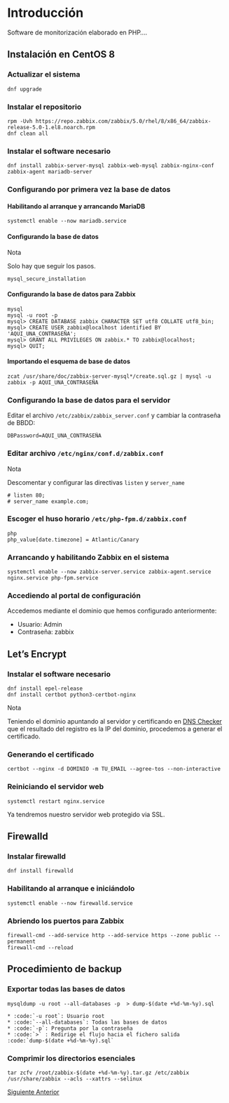 # Introducción

Software de monitorización elaborado en PHP….

## Instalación en CentOS 8

### Actualizar el sistema

```
dnf upgrade
```

### Instalar el repositorio

```
rpm -Uvh https://repo.zabbix.com/zabbix/5.0/rhel/8/x86_64/zabbix-release-5.0-1.el8.noarch.rpm
dnf clean all
```

### Instalar el software necesario

```
dnf install zabbix-server-mysql zabbix-web-mysql zabbix-nginx-conf zabbix-agent mariadb-server
```

### Configurando por primera vez la base de datos

#### Habilitando al arranque y arrancando MariaDB

```
systemctl enable --now mariadb.service
```

#### Configurando la base de datos

Nota

Solo hay que seguir los pasos.

```
mysql_secure_installation
```

#### Configurando la base de datos para Zabbix

```
mysql
mysql -u root -p
mysql> CREATE DATABASE zabbix CHARACTER SET utf8 COLLATE utf8_bin;
mysql> CREATE USER zabbix@localhost identified BY 'AQUI_UNA_CONTRASEÑA';
mysql> GRANT ALL PRIVILEGES ON zabbix.* TO zabbix@localhost;
mysql> QUIT;
```

#### Importando el esquema de base de datos

```
zcat /usr/share/doc/zabbix-server-mysql*/create.sql.gz | mysql -u zabbix -p AQUI_UNA_CONTRASEÑA
```

### Configurando la base de datos para el servidor

Editar el archivo `/etc/zabbix/zabbix_server.conf` y cambiar la contraseña de BBDD:

```
DBPassword=AQUI_UNA_CONTRASEÑA
```

### Editar archivo `/etc/nginx/conf.d/zabbix.conf`

Nota

Descomentar y configurar las directivas `listen` y `server_name`

```
# listen 80;
# server_name example.com;
```

### Escoger el huso horario `/etc/php-fpm.d/zabbix.conf`

```
php
php_value[date.timezone] = Atlantic/Canary
```

### Arrancando y habilitando Zabbix en el sistema

```
systemctl enable --now zabbix-server.service zabbix-agent.service nginx.service php-fpm.service
```

### Accediendo al portal de configuración

Accedemos mediante el dominio que hemos configurado anteriormente:

- Usuario: Admin
- Contraseña: zabbix

## Let’s Encrypt

### Instalar el software necesario

```
dnf install epel-release
dnf install certbot python3-certbot-nginx
```

Nota

Teniendo el dominio apuntando al servidor y certificando en [DNS Checker](https://dnschecker.org/) que el resultado del registro es la IP del dominio, procedemos a generar el certificado.

### Generando el certificado

```
certbot --nginx -d DOMINIO -m TU_EMAIL --agree-tos --non-interactive
```

### Reiniciando el servidor web

```
systemctl restart nginx.service
```

Ya tendremos nuestro servidor web protegido via SSL.

## Firewalld

### Instalar firewalld

```
dnf install firewalld
```

### Habilitando al arranque e iniciándolo

```
systemctl enable --now firewalld.service
```

### Abriendo los puertos para Zabbix

```
firewall-cmd --add-service http --add-service https --zone public --permanent
firewall-cmd --reload
```

## Procedimiento de backup

### Exportar todas las bases de datos

```
mysqldump -u root --all-databases -p  > dump-$(date +%d-%m-%y).sql

* :code:`-u root`: Usuario root
* :code:`--all-databases`: Todas las bases de datos
* :code:`-p`: Pregunta por la contraseña
* :code:`>` : Redirige el flujo hacia el fichero salida :code:`dump-$(date +%d-%m-%y).sql`
```

### Comprimir los directorios esenciales

```
tar zcfv /root/zabbix-$(date +%d-%m-%y).tar.gz /etc/zabbix /usr/share/zabbix --acls --xattrs --selinux
```

[Siguiente ](https://echemosunbitstazo.es/sysadmin/automation/ansible/ansible.html)[ Anterior](https://echemosunbitstazo.es/sysadmin/services/systemd/systemd-construyendo-svc.html)